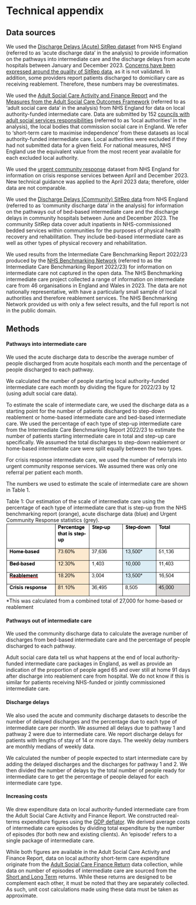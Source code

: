 # Technical appendix

## Data sources
We used the [Discharge Delays (Acute) SitRep dataset](https://www.england.nhs.uk/statistics/statistical-work-areas/discharge-delays-acute-data/) from NHS England (referred to as ‘acute discharge data’ in the analysis) to provide information on the pathways into intermediate care and the discharge delays from acute hospitals between January and December 2023. [Concerns have been expressed around the quality of SitRep data](https://www.hsj.co.uk/quality-and-performance/former-nhse-chief-most-hospital-discharge-data-is-useless/7033794.article), as it is not validated. In addition, some providers report patients discharged to domiciliary care as receiving reablement. Therefore, these numbers may be overestimates.  

We used the [Adult Social Care Activity and Finance Report](https://digital.nhs.uk/data-and-information/publications/statistical/adult-social-care-activity-and-finance-report) and the [Measures from the Adult Social Care Outcomes Framework](https://digital.nhs.uk/data-and-information/publications/statistical/adult-social-care-outcomes-framework-ascof) (referred to as ‘adult social care data’ in the analysis) from NHS England for data on local authority-funded intermediate care. Data are submitted by 152 [councils with adult social services responsibilities](https://www.nuffieldtrust.org.uk/news-item/who-organises-and-funds-social-care-1) (referred to as ‘local authorities’ in the analysis), the local bodies that commission social care in England. We refer to ‘short-term care to maximise independence’ from these datasets as local authority-funded intermediate care. Local authorities were excluded if they had not submitted data for a given field. For national measures, NHS England use the equivalent value from the most recent year available for each excluded local authority.

We used the [urgent community response](https://www.england.nhs.uk/statistics/statistical-work-areas/2-hour-urgent-community-response/) dataset from NHS England for information on crisis response services between April and December 2023. New technical guidance was applied to the April 2023 data; therefore, older data are not comparable.

We used the [Discharge Delays (Community) SitRep data](https://www.england.nhs.uk/statistics/statistical-work-areas/discharge-delays-community-data/) from NHS England (referred to as ‘community discharge data’ in the analysis) for information on the pathways out of bed-based intermediate care and the discharge delays in community hospitals between June and December 2023. The community SitRep data cover adult inpatients in NHS-commissioned bedded services within communities for the purposes of physical health recovery and rehabilitation. They include bed-based intermediate care as well as other types of physical recovery and rehabilitation. 

We used results from the Intermediate Care Benchmarking Report 2022/23 produced by the [NHS Benchmarking Network](https://www.nhsbenchmarking.nhs.uk/) (referred to as the Intermediate Care Benchmarking Report 2022/23) for information on intermediate care not captured in the open data. The NHS Benchmarking intermediate care project collected a range of information on intermediate care from 46 organisations in England and Wales in 2023. The data are not nationally representative, with have a particularly small sample of local authorities and therefore reablement services. The NHS Benchmarking Network provided us with only a few select results, and the full report is not in the public domain.   

## Methods

#### Pathways into intermediate care
We used the acute discharge data to describe the average number of people discharged from acute hospitals each month and the percentage of people discharged to each pathway. 

We calculated the number of people starting local authority-funded intermediate care each month by dividing the figure for 2022/23 by 12 (using adult social care data).

To estimate the scale of intermediate care, we used the discharge data as a starting point for the number of patients discharged to step-down reablement or home-based intermediate care and bed-based intermediate care. We used the percentage of each type of step-up intermediate care from the Intermediate Care Benchmarking Report 2022/23 to estimate the number of patients starting intermediate care in total and step-up care specifically. We assumed the total discharges to step-down reablement or home-based intermediate care were split equally between the two types. 

For crisis response intermediate care, we used the number of referrals into urgent community response services. We assumed there was only one referral per patient each month. 

The numbers we used to estimate the scale of intermediate care are shown in Table 1.

Table 1: Our estimation of the scale of intermediate care using the percentage of each type of intermediate care that is step-up from the NHS benchmarking report (orange), acute discharge data (blue) and Urgent Community Response statistics (grey). 
![plot](https://github.com/HFAnalyticsLab/Intermediate-care-open-data-clean/blob/main/Technical%20appendix/Technical%20appendix%20-%20table%201.png)
*This was calculated from a combined total of 27,000 for home-based or reablement

#### Pathways out of intermediate care
We used the community discharge data to calculate the average number of discharges from bed-based intermediate care and the percentage of people discharged to each pathway.

Adult social care data tell us what happens at the end of local authority-funded intermediate care packages in England, as well as provide an indication of the proportion of people aged 65 and over still at home 91 days after discharge into reablement care from hospital. We do not know if this is similar for patients receiving NHS-funded or jointly commissioned intermediate care.

#### Discharge delays
We also used the acute and community discharge datasets to describe the number of delayed discharges and the percentage due to each type of intermediate care per month. We assumed all delays due to pathway 1 and pathway 2 were due to intermediate care. We report discharge delays for patients with lengths of stay of 14 or more days. The weekly delay numbers are monthly medians of weekly data.  

We calculated the number of people expected to start intermediate care by adding the delayed discharges and the discharges for pathway 1 and 2. We then divided the number of delays by the total number of people ready for intermediate care to get the percentage of people delayed for each intermediate care type. 

#### Increasing costs
We drew expenditure data on local authority-funded intermediate care from the Adult Social Care Activity and Finance Report. We constructed real-terms expenditure figures using the [GDP deflator](https://www.gov.uk/government/collections/gdp-deflators-at-market-prices-and-money-gdp). We derived average costs of intermediate care episodes by dividing total expenditure by the number of episodes (for both new and existing clients). An ‘episode’ refers to a single package of intermediate care.

While both figures are available in the Adult Social Care Activity and Finance Report, data on local authority short-term care expenditure originate from the [Adult Social Care Finance Return](https://digital.nhs.uk/data-and-information/data-collections-and-data-sets/data-collections/social-care-collection-materials-2023/adult-social-care-finance-return-asc-fr) data collection, while data on number of episodes of intermediate care are sourced from the [Short and Long Term](https://digital.nhs.uk/data-and-information/data-collections-and-data-sets/data-collections/social-care-collection-materials-2023/salt-data-return-2022-2023-guidance) returns. While these returns are designed to be complement each other, it must be noted that they are separately collected. As such, unit cost calculations made using these data must be taken as approximate.

